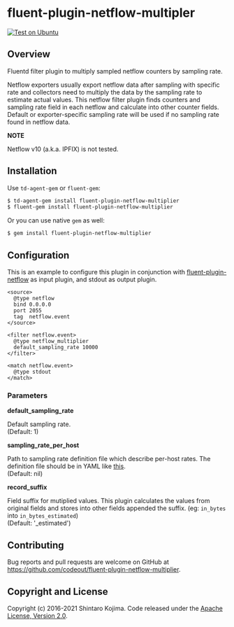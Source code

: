 # fluent-plugin-netflow-multipler

[![Test on Ubuntu](https://github.com/codeout/fluent-plugin-netflow-multiplier/actions/workflows/test-linux.yaml/badge.svg)](https://github.com/codeout/fluent-plugin-netflow-multiplier/actions/workflows/test-linux.yaml)

## Overview

Fluentd filter plugin to multiply sampled netflow counters by sampling rate.

Netflow exporters usually export netflow data after sampling with specific rate and collectors need to multiply the data by the sampling rate to estimate actual values. This netflow filter plugin finds counters and sampling rate field in each netflow and calculate into other counter fields. Default or exporter-specific sampling rate will be used if no sampling rate found in netflow data.

**NOTE**

Netflow v10 (a.k.a. IPFIX) is not tested.

## Installation

Use ```td-agent-gem``` or ```fluent-gem```:

```zsh
$ td-agent-gem install fluent-plugin-netflow-multiplier
$ fluent-gem install fluent-plugin-netflow-multiplier
```

Or you can use native ```gem``` as well:

```zsh
$ gem install fluent-plugin-netflow-multiplier
```

## Configuration

This is an example to configure this plugin in conjunction with [fluent-plugin-netflow](https://github.com/repeatedly/fluent-plugin-netflow) as input plugin, and stdout as output plugin.

```
<source>
  @type netflow
  bind 0.0.0.0
  port 2055
  tag  netflow.event
</source>

<filter netflow.event>
  @type netflow_multiplier
  default_sampling_rate 10000
</filter>

<match netflow.event>
  @type stdout
</match>
```

### Parameters

**default_sampling_rate**

Default sampling rate.  
(Default: 1)

**sampling_rate_per_host**

Path to sampling rate definition file which describe per-host rates. The definition file should be in YAML like [this](example/sampling_rate.yml).  
(Default: nil)

**record_suffix**

Field suffix for mutiplied values. This plugin calculates the values from original fields and stores into other fields appended the suffix. (eg: ```in_bytes``` into ```in_bytes_estimated```)  
(Default: '_estimated')

## Contributing

Bug reports and pull requests are welcome on GitHub at https://github.com/codeout/fluent-plugin-netflow-multiplier.

## Copyright and License

Copyright (c) 2016-2021 Shintaro Kojima. Code released under the [Apache License, Version 2.0](LICENSE).
